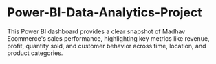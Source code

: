 # Power-BI-Data-Analytics-Project
This Power BI dashboard provides a clear snapshot of Madhav Ecommerce's sales performance, highlighting key metrics like revenue, profit, quantity sold, and customer behavior across time, location, and product categories.
